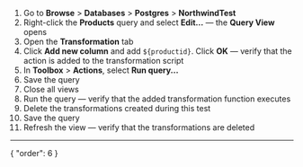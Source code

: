 1. Go to **Browse** > **Databases** > **Postgres** > **NorthwindTest**
2. Right-click the **Products** query and select **Edit…** — the **Query View** opens
3. Open the **Transformation** tab
4. Click **Add new column** and add `${productid}`. Click **OK** — verify that the action is added to the transformation script
5. In **Toolbox** > **Actions**, select **Run query...**
6. Save the query
7. Close all views
8. Run the query — verify that the added transformation function executes
9. Delete the transformations created during this test
10. Save the query
11. Refresh the view — verify that the transformations are deleted

---
{
  "order": 6
}
